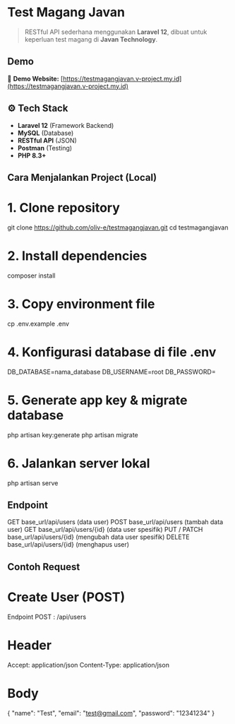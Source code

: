 # Test Magang Javan

> RESTful API sederhana menggunakan **Laravel 12**, dibuat untuk keperluan test magang di **Javan Technology**.

## Demo
🔗 **Demo Website:** [https://testmagangjavan.v-project.my.id](https://testmagangjavan.v-project.my.id)

## ⚙️ Tech Stack
- **Laravel 12** (Framework Backend)
- **MySQL** (Database)
- **RESTful API** (JSON)
- **Postman** (Testing)
- **PHP 8.3+**

## Cara Menjalankan Project (Local)

# 1. Clone repository
git clone https://github.com/oliv-e/testmagangjavan.git
cd testmagangjavan

# 2. Install dependencies
composer install

# 3. Copy environment file
cp .env.example .env

# 4. Konfigurasi database di file .env
DB_DATABASE=nama_database
DB_USERNAME=root
DB_PASSWORD=

# 5. Generate app key & migrate database
php artisan key:generate
php artisan migrate

# 6. Jalankan server lokal
php artisan serve

## Endpoint
GET base_url/api/users (data user)
POST base_url/api/users (tambah data user)
GET base_url/api/users/{id} (data user spesifik)
PUT / PATCH base_url/api/users/{id} (mengubah data user spesifik)
DELETE base_url/api/users/{id} (menghapus user)

## Contoh Request

# Create User (POST)
Endpoint POST : /api/users

# Header
Accept: application/json
Content-Type: application/json

# Body
{
    "name": "Test",
    "email": "test@gmail.com",
    "password": "12341234"
}
